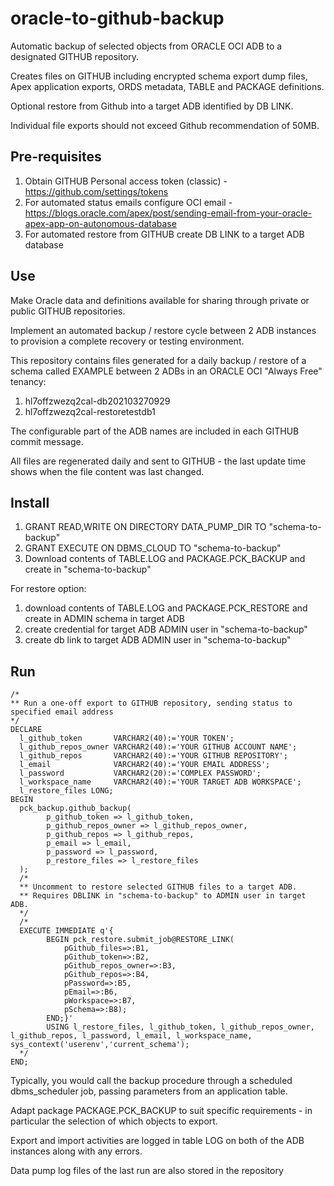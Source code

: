 # oracle-to-github-backup
Automatic backup of selected objects from ORACLE OCI ADB to a designated GITHUB repository.

Creates files on GITHUB including encrypted schema export dump files, Apex application exports, ORDS metadata, TABLE and PACKAGE definitions.

Optional restore from Github into a target ADB identified by DB LINK.

Individual file exports should not exceed Github recommendation of 50MB. 

## Pre-requisites
1. Obtain GITHUB Personal access token (classic) - https://github.com/settings/tokens
2. For automated status emails configure OCI email - https://blogs.oracle.com/apex/post/sending-email-from-your-oracle-apex-app-on-autonomous-database
3. For automated restore from GITHUB create DB LINK to a target ADB database

## Use
Make Oracle data and definitions available for sharing through private or public GITHUB repositories.

Implement an automated backup / restore cycle between 2 ADB instances to provision a complete recovery or testing environment.

This repository contains files generated for a daily backup / restore of a schema called EXAMPLE between 2 ADBs in an ORACLE OCI "Always Free" tenancy:
1. hl7offzwezq2cal-db202103270929
2. hl7offzwezq2cal-restoretestdb1

The configurable part of the ADB names are included in each GITHUB commit message. 

All files are regenerated daily and sent to GITHUB - the last update time shows when the file content was last changed. 

## Install
1. GRANT READ,WRITE ON DIRECTORY DATA_PUMP_DIR TO "schema-to-backup"
2. GRANT EXECUTE ON DBMS_CLOUD TO "schema-to-backup"
3. Download contents of TABLE.LOG and PACKAGE.PCK_BACKUP and create in "schema-to-backup"

For restore option:
1. download contents of TABLE.LOG and PACKAGE.PCK_RESTORE and create in ADMIN schema in target ADB
2. create credential for target ADB ADMIN user in "schema-to-backup"
3. create db link to target ADB ADMIN user in "schema-to-backup"

## Run
```
/*
** Run a one-off export to GITHUB repository, sending status to specified email address
*/
DECLARE
  l_github_token       VARCHAR2(40):='YOUR TOKEN'; 
  l_github_repos_owner VARCHAR2(40):='YOUR GITHUB ACCOUNT NAME';
  l_github_repos       VARCHAR2(40):='YOUR GITHUB REPOSITORY';
  l_email              VARCHAR2(40):='YOUR EMAIL ADDRESS';  
  l_password           VARCHAR2(20):='COMPLEX PASSWORD';
  l_workspace_name     VARCHAR2(40):='YOUR TARGET ADB WORKSPACE';
  l_restore_files LONG;                
BEGIN 
  pck_backup.github_backup(
        p_github_token => l_github_token,
        p_github_repos_owner => l_github_repos_owner,
        p_github_repos => l_github_repos,
        p_email => l_email,
        p_password => l_password,
        p_restore_files => l_restore_files
  );
  /* 
  ** Uncomment to restore selected GITHUB files to a target ADB.
  ** Requires DBLINK in "schema-to-backup" to ADMIN user in target ADB.
  */
  /*
  EXECUTE IMMEDIATE q'{
        BEGIN pck_restore.submit_job@RESTORE_LINK(
            pGithub_files=>:B1, 
            pGithub_token=>:B2, 
            pGithub_repos_owner=>:B3, 
            pGithub_repos=>:B4,
            pPassword=>:B5,
            pEmail=>:B6,
            pWorkspace=>:B7,
            pSchema=>:B8); 
        END;}' 
        USING l_restore_files, l_github_token, l_github_repos_owner, l_github_repos, l_password, l_email, l_workspace_name, sys_context('userenv','current_schema');
  */
END;
```
Typically, you would call the backup procedure through a scheduled dbms_scheduler job, passing parameters from an application table.

Adapt package PACKAGE.PCK_BACKUP to suit specific requirements - in particular the selection of which objects to export.

Export and import activities are logged in table LOG on both of the ADB instances along with any errors.

Data pump log files of the last run are also stored in the repository
